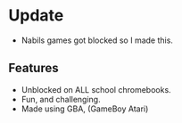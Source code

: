 # Update
- Nabils games got blocked so I made this.

## Features
- Unblocked on ALL school chromebooks.
- Fun, and challenging.
- Made using GBA, (GameBoy Atari)
